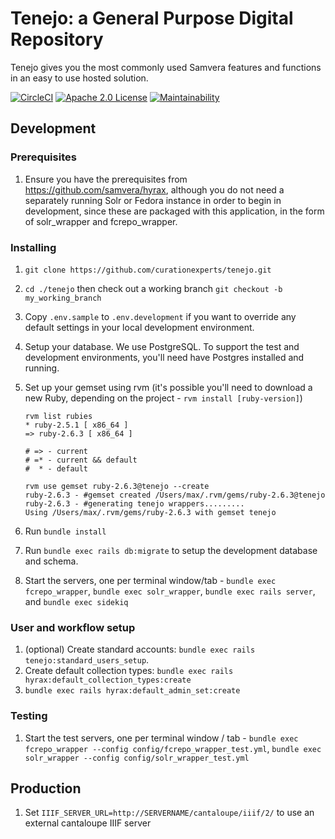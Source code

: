 Tenejo: a General Purpose Digital Repository
============================================

Tenejo gives you the most commonly used Samvera features and functions in an easy to use hosted solution.

[![CircleCI](https://circleci.com/gh/curationexperts/tenejo.svg?style=svg)](https://circleci.com/gh/curationexperts/tenejo) [![Apache 2.0 License](http://img.shields.io/badge/APACHE2-license-blue.svg)](./LICENSE) [![Maintainability](https://api.codeclimate.com/v1/badges/11b857b0d512575d91c5/maintainability)](https://codeclimate.com/github/curationexperts/tenejo/maintainability)

Development
-----------

### Prerequisites
1. Ensure you have the prerequisites from https://github.com/samvera/hyrax, although you do not need a separately running Solr or Fedora instance in order to begin in development, since these are packaged with this application, in the form of solr_wrapper and fcrepo_wrapper.

### Installing
1. `git clone https://github.com/curationexperts/tenejo.git`
1. `cd ./tenejo` then check out a working branch `git checkout -b my_working_branch`
1. Copy `.env.sample` to `.env.development` if you want to override any default settings in your local development environment.
1. Setup your database.
   We use PostgreSQL. To support the test and development environments, you'll
   need have Postgres installed and running.

1. Set up your gemset using rvm (it's possible you'll need to download a new Ruby, depending on the project - `rvm install [ruby-version]`)
    ```
    rvm list rubies
    * ruby-2.5.1 [ x86_64 ]
    => ruby-2.6.3 [ x86_64 ]

    # => - current
    # =* - current && default
    #  * - default

    rvm use gemset ruby-2.6.3@tenejo --create
    ruby-2.6.3 - #gemset created /Users/max/.rvm/gems/ruby-2.6.3@tenejo
    ruby-2.6.3 - #generating tenejo wrappers.........
    Using /Users/max/.rvm/gems/ruby-2.6.3 with gemset tenejo
    ```
1. Run `bundle install`
1. Run `bundle exec rails db:migrate` to setup the development database and schema.
1. Start the servers, one per terminal window/tab - `bundle exec fcrepo_wrapper`, `bundle exec solr_wrapper`, `bundle exec rails server`, and `bundle exec sidekiq`
### User and workflow setup
1. (optional) Create standard accounts: `bundle exec rails tenejo:standard_users_setup`.
1. Create default collection types: `bundle exec rails hyrax:default_collection_types:create`
1. `bundle exec rails hyrax:default_admin_set:create`

### Testing
1. Start the test servers, one per terminal window / tab - `bundle exec fcrepo_wrapper --config config/fcrepo_wrapper_test.yml`, `bundle exec solr_wrapper --config config/solr_wrapper_test.yml`

Production
----------
1. Set `IIIF_SERVER_URL=http://SERVERNAME/cantaloupe/iiif/2/` to use an external cantaloupe IIIF server
